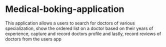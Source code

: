 # Medical-boking-application
This application allows a users to search for doctors of various specialization, show the ordered list on a doctor based on their years of experience, capture and record doctors profile and lastly, record reviews of doctors from the users app

